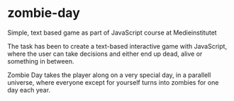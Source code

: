 # zombie-day
Simple, text based game as part of JavaScript course at Medieinstitutet

The task has been to create a text-based interactive game with JavaScript, where the user can take decisions and either end up dead, alive or something in between.

Zombie Day takes the player along on a very special day, in a parallell universe, where everyone except for yourself turns into zombies for one day each year. 
